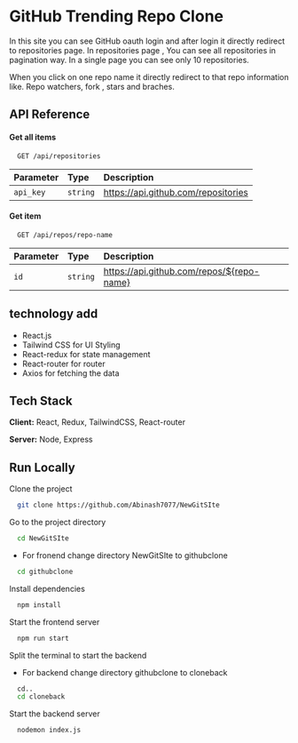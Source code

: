
# GitHub Trending Repo Clone

In this site you can see GitHub oauth login and after login it directly redirect to repositories page. In repositories page , You can see all repositories in pagination way. In a single page you can see only 10 repositories. 

When you click on one repo name it directly redirect to that repo information like. Repo watchers, fork , stars and braches.



## API Reference

#### Get all items

```http
  GET /api/repositories
```

| Parameter | Type     | Description                |
| :-------- | :------- | :------------------------- |
| `api_key` | `string` | https://api.github.com/repositories

#### Get item

```http
  GET /api/repos/repo-name
```

| Parameter | Type     | Description                       |
| :-------- | :------- | :-------------------------------- |
| `id`      | `string` | https://api.github.com/repos/${repo-name} |




## technology add
* React.js
* Tailwind CSS for UI Styling
* React-redux for state management
* React-router for router
* Axios for fetching the data
## Tech Stack

**Client:** React, Redux, TailwindCSS, React-router

**Server:** Node, Express


## Run Locally

Clone the project

```bash
  git clone https://github.com/Abinash7077/NewGitSIte
```

Go to the project directory

```bash
  cd NewGitSIte
```
* For fronend change directory NewGitSIte to githubclone
```bash
  cd githubclone

```

Install dependencies

```bash
  npm install
```

Start the frontend  server

```bash
  npm run start
```
Split the terminal to start the backend

* For backend change directory githubclone to cloneback
```bash
  cd..
  cd cloneback

```
Start  the backend server

```bash
  nodemon index.js
```

